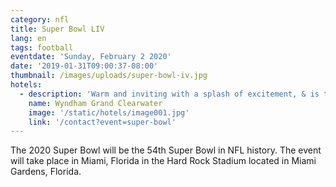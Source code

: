 ```yaml
---
category: nfl
title: Super Bowl LIV
lang: en
tags: football
eventdate: 'Sunday, February 2 2020'
date: '2019-01-31T09:00:37-08:00'
thumbnail: /images/uploads/super-bowl-iv.jpg
hotels:
  - description: 'Warm and inviting with a splash of excitement, & is the newest hotel lining the scenic Gulf shore.'
    name: Wyndham Grand Clearwater
    image: '/static/hotels/image001.jpg'
    link: '/contact?event=super-bowl'
---
```


The 2020 Super Bowl will be the 54th Super Bowl in NFL history. The event will take place in Miami, Florida in the Hard Rock Stadium located in Miami Gardens, Florida. 

